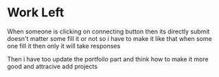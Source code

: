 # Work Left 
When someone is clicking on connecting button then its directly submit doesn't matter some fill it or not so i have to make it like that when some one fill it then only it will take responses 

Then i have too update the portfoilo part and think how to make it more good and attracive add projects 

